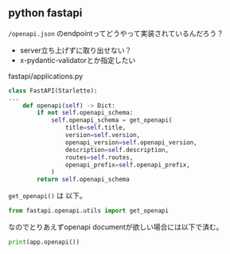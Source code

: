## python fastapi

`/openapi.json` のendpointってどうやって実装されているんだろう？

- server立ち上げずに取り出せない？
- x-pydantic-validatorとか指定したい

fastapi/applications.py

```python
class FastAPI(Starlette):
...
    def openapi(self) -> Dict:
        if not self.openapi_schema:
            self.openapi_schema = get_openapi(
                title=self.title,
                version=self.version,
                openapi_version=self.openapi_version,
                description=self.description,
                routes=self.routes,
                openapi_prefix=self.openapi_prefix,
            )
        return self.openapi_schema
```

`get_openapi()` は 以下。

```python
from fastapi.openapi.utils import get_openapi
```

なのでとりあえずopenapi documentが欲しい場合には以下で済む。

```python
print(app.openapi())
```
